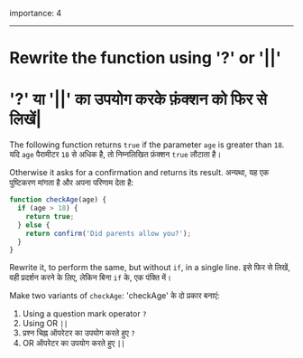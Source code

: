 importance: 4

---

# Rewrite the function using '?' or '||'

# '?' या '||' का उपयोग करके फ़ंक्शन को फिर से लिखें|

The following function returns `true` if the parameter `age` is greater than `18`.
यदि `age` पैरामीटर `18` से अधिक है, तो निम्नलिखित फ़ंक्शन `true` लौटाता है।

Otherwise it asks for a confirmation and returns its result.
अन्यथा, यह एक पुष्टिकरण मांगता है और अपना परिणाम देता है:

```js
function checkAge(age) {
  if (age > 18) {
    return true;
  } else {
    return confirm('Did parents allow you?');
  }
}
```

Rewrite it, to perform the same, but without `if`, in a single line.
इसे फिर से लिखें, वही प्रदर्शन करने के लिए, लेकिन बिना `if` के, एक पंक्ति में।

Make two variants of `checkAge`:
'checkAge' के दो प्रकार बनाएं:

1. Using a question mark operator `?`
2. Using OR `||`
1. प्रश्न चिह्न ऑपरेटर का उपयोग करते हुए `?`
2. OR ऑपरेटर का उपयोग करते हुए `||`
